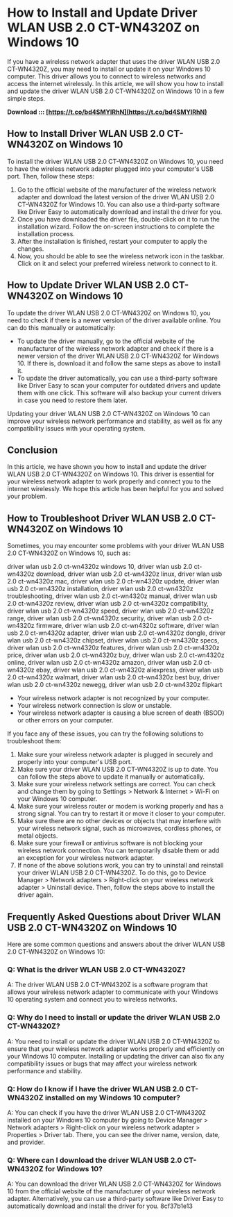
 
# How to Install and Update Driver WLAN USB 2.0 CT-WN4320Z on Windows 10
 
If you have a wireless network adapter that uses the driver WLAN USB 2.0 CT-WN4320Z, you may need to install or update it on your Windows 10 computer. This driver allows you to connect to wireless networks and access the internet wirelessly. In this article, we will show you how to install and update the driver WLAN USB 2.0 CT-WN4320Z on Windows 10 in a few simple steps.
 
**Download ::: [https://t.co/bd4SMYlRhN](https://t.co/bd4SMYlRhN)**


 
## How to Install Driver WLAN USB 2.0 CT-WN4320Z on Windows 10
 
To install the driver WLAN USB 2.0 CT-WN4320Z on Windows 10, you need to have the wireless network adapter plugged into your computer's USB port. Then, follow these steps:
 
1. Go to the official website of the manufacturer of the wireless network adapter and download the latest version of the driver WLAN USB 2.0 CT-WN4320Z for Windows 10. You can also use a third-party software like Driver Easy to automatically download and install the driver for you.
2. Once you have downloaded the driver file, double-click on it to run the installation wizard. Follow the on-screen instructions to complete the installation process.
3. After the installation is finished, restart your computer to apply the changes.
4. Now, you should be able to see the wireless network icon in the taskbar. Click on it and select your preferred wireless network to connect to it.

## How to Update Driver WLAN USB 2.0 CT-WN4320Z on Windows 10
 
To update the driver WLAN USB 2.0 CT-WN4320Z on Windows 10, you need to check if there is a newer version of the driver available online. You can do this manually or automatically:

- To update the driver manually, go to the official website of the manufacturer of the wireless network adapter and check if there is a newer version of the driver WLAN USB 2.0 CT-WN4320Z for Windows 10. If there is, download it and follow the same steps as above to install it.
- To update the driver automatically, you can use a third-party software like Driver Easy to scan your computer for outdated drivers and update them with one click. This software will also backup your current drivers in case you need to restore them later.

Updating your driver WLAN USB 2.0 CT-WN4320Z on Windows 10 can improve your wireless network performance and stability, as well as fix any compatibility issues with your operating system.
 
## Conclusion
 
In this article, we have shown you how to install and update the driver WLAN USB 2.0 CT-WN4320Z on Windows 10. This driver is essential for your wireless network adapter to work properly and connect you to the internet wirelessly. We hope this article has been helpful for you and solved your problem.
  
## How to Troubleshoot Driver WLAN USB 2.0 CT-WN4320Z on Windows 10
 
Sometimes, you may encounter some problems with your driver WLAN USB 2.0 CT-WN4320Z on Windows 10, such as:
 
driver wlan usb 2.0 ct-wn4320z windows 10,  driver wlan usb 2.0 ct-wn4320z download,  driver wlan usb 2.0 ct-wn4320z linux,  driver wlan usb 2.0 ct-wn4320z mac,  driver wlan usb 2.0 ct-wn4320z update,  driver wlan usb 2.0 ct-wn4320z installation,  driver wlan usb 2.0 ct-wn4320z troubleshooting,  driver wlan usb 2.0 ct-wn4320z manual,  driver wlan usb 2.0 ct-wn4320z review,  driver wlan usb 2.0 ct-wn4320z compatibility,  driver wlan usb 2.0 ct-wn4320z speed,  driver wlan usb 2.0 ct-wn4320z range,  driver wlan usb 2.0 ct-wn4320z security,  driver wlan usb 2.0 ct-wn4320z firmware,  driver wlan usb 2.0 ct-wn4320z software,  driver wlan usb 2.0 ct-wn4320z adapter,  driver wlan usb 2.0 ct-wn4320z dongle,  driver wlan usb 2.0 ct-wn4320z chipset,  driver wlan usb 2.0 ct-wn4320z specs,  driver wlan usb 2.0 ct-wn4320z features,  driver wlan usb 2.0 ct-wn4320z price,  driver wlan usb 2.0 ct-wn4320z buy,  driver wlan usb 2.0 ct-wn4320z online,  driver wlan usb 2.0 ct-wn4320z amazon,  driver wlan usb 2.0 ct-wn4320z ebay,  driver wlan usb 2.0 ct-wn4320z aliexpress,  driver wlan usb 2.0 ct-wn4320z walmart,  driver wlan usb 2.0 ct-wn4320z best buy,  driver wlan usb 2.0 ct-wn4320z newegg,  driver wlan usb 2.0 ct-wn4320z flipkart

- Your wireless network adapter is not recognized by your computer.
- Your wireless network connection is slow or unstable.
- Your wireless network adapter is causing a blue screen of death (BSOD) or other errors on your computer.

If you face any of these issues, you can try the following solutions to troubleshoot them:

1. Make sure your wireless network adapter is plugged in securely and properly into your computer's USB port.
2. Make sure your driver WLAN USB 2.0 CT-WN4320Z is up to date. You can follow the steps above to update it manually or automatically.
3. Make sure your wireless network settings are correct. You can check and change them by going to Settings > Network & Internet > Wi-Fi on your Windows 10 computer.
4. Make sure your wireless router or modem is working properly and has a strong signal. You can try to restart it or move it closer to your computer.
5. Make sure there are no other devices or objects that may interfere with your wireless network signal, such as microwaves, cordless phones, or metal objects.
6. Make sure your firewall or antivirus software is not blocking your wireless network connection. You can temporarily disable them or add an exception for your wireless network adapter.
7. If none of the above solutions work, you can try to uninstall and reinstall your driver WLAN USB 2.0 CT-WN4320Z. To do this, go to Device Manager > Network adapters > Right-click on your wireless network adapter > Uninstall device. Then, follow the steps above to install the driver again.

## Frequently Asked Questions about Driver WLAN USB 2.0 CT-WN4320Z on Windows 10
 
Here are some common questions and answers about the driver WLAN USB 2.0 CT-WN4320Z on Windows 10:
 
### Q: What is the driver WLAN USB 2.0 CT-WN4320Z?
 
A: The driver WLAN USB 2.0 CT-WN4320Z is a software program that allows your wireless network adapter to communicate with your Windows 10 operating system and connect you to wireless networks.
 
### Q: Why do I need to install or update the driver WLAN USB 2.0 CT-WN4320Z?
 
A: You need to install or update the driver WLAN USB 2.0 CT-WN4320Z to ensure that your wireless network adapter works properly and efficiently on your Windows 10 computer. Installing or updating the driver can also fix any compatibility issues or bugs that may affect your wireless network performance and stability.
 
### Q: How do I know if I have the driver WLAN USB 2.0 CT-WN4320Z installed on my Windows 10 computer?
 
A: You can check if you have the driver WLAN USB 2.0 CT-WN4320Z installed on your Windows 10 computer by going to Device Manager > Network adapters > Right-click on your wireless network adapter > Properties > Driver tab. There, you can see the driver name, version, date, and provider.
 
### Q: Where can I download the driver WLAN USB 2.0 CT-WN4320Z for Windows 10?
 
A: You can download the driver WLAN USB 2.0 CT-WN4320Z for Windows 10 from the official website of the manufacturer of your wireless network adapter. Alternatively, you can use a third-party software like Driver Easy to automatically download and install the driver for you.
 8cf37b1e13
 

